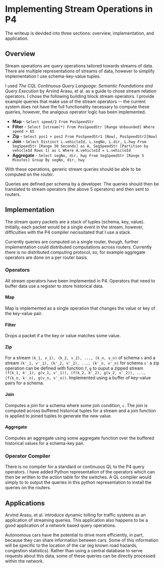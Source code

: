# Implementing Stream Operations in P4 

The writeup is devided into three sections: overview, implementation, and application.

## Overview

Stream operations are query operations tailored towards streams of data. There are multiple representations of streams of data, however to simplify implementation I use schema-key-value tuples. 

I used _The CQL Continuous Query Language: Semantic Foundations and Query Execution_ by Arvind Arasu, et al. as a guide to chose stream relation operators. I chose the following building block stream operators. I provide example queries that make use of the stream operators -- the current system does not have the full functionality necessary to compute these queries, however, the analgous operator logic has been implemented.

 - __Map__ - `Select speed/2 From PosSpeedStr`
 - __Filter__ - `Select Istream(*) From PosSpeedStr [Range Unbounded] Where speed > 65`
 - __Zip__ - `Select pos1 + pos2 From PosSpeedStr1 [Now], PosSpeedStr2[Now]`
 - __Join__ - `Select Distinct L.vehicleId, L.segNo, L.dir, L.hwy From SegSpeedStr [Range 30 Seconds] as A, SegSpeedStr [Partition by vehicleId Rows 1] as L Where A.vehicleId = L.vehicleId`
 - __Aggregate__ - `Select segNo, dir, hwy From SegSpeedStr [Range 5 Minutes] Group By segNo, dir, hwy`



With these operations, generic stream queries should be able to be computed on the router.

Queries are defined per schema by a developer. The queries should then be translated to stream operators (the above 5 operators) and then sent to routers.


## Implementation

The stream query packets are a stack of tuples (schema, key, value). Initially, each packet would be a single event in the stream, however, difficulties with the P4 compiler necissitated that I use a stack.

Currently queries are computed on a single router, though, further implementation could distributed computations across routers. Currently there is no distributed computing protocol, so, for example aggregate operators are done on a per router basis.

### Operators
All stream operators have been implemented in P4. Operators that need to buffer data use a register to store historical data.

#### Map
Map is implemented as a single operation that changes the value or key of the key-value pair.

#### Filter
Drops a packet if a the key or value matches some value.

#### Zip
For a stream `(k_1, v_1), (k_2, v_2), ..., (k_n, v_n)` of schema `s` and a stream `(k'_1, v'_1), (k'_2, v'_2), ..., (k'_n, v'_n)` for schema `s'` a zip operation can be defined with function `f`, `g` to ouput a zipped stream `(f(k_1, k'_1), g(v_1, v'_1)), (f(k_2, k'_2), g(v_2, v'_2)), ..., (f(k_n, k'_n), g(v_n, v'_n))`. Implemented using a buffer of key-value pairs for a schema.

#### Join
Computes a join for a schema where some join condition, `c`. The join is computed across buffered historical tuples for a stream and a join function is applied to joined tuples to generate the new value.

#### Aggregate
Computes an aggregate using some aggregate function over the buffered historical values for a schema-key pair.

### Operator Compiler
There is no compiler for a standard or continuous QL to the P4 query operators. I have added Python representation of the operators which can then be written to the action table for the switches. A QL compiler would simply to to output the queries in this python representation to install the queries on the routers.

## Applications

Arvind Arasu, et al. introduce dynamic tolling for traffic systems as an application of streaming queries. This application also happens to be a good application of a network based query operations. 

Autonomous cars have the potential to drive more efficiently, in part, because they can share information between cars. Some of this information will be specific to the location of the car (eg known road hazards, congestion statistics). Rather than using a central database to serve requests about this data, some of these queries can be directly processed within the network.